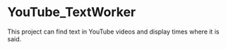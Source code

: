 # YouTube_TextWorker
This project can find text in YouTube videos and display times where it is said.
